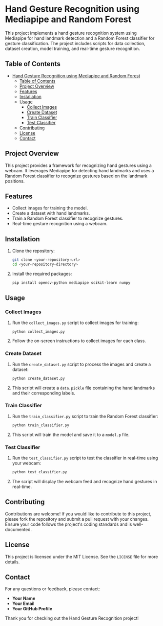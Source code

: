# Hand Gesture Recognition using Mediapipe and Random Forest

This project implements a hand gesture recognition system using Mediapipe for hand landmark detection and a Random Forest classifier for gesture classification. The project includes scripts for data collection, dataset creation, model training, and real-time gesture recognition.

## Table of Contents

- [Hand Gesture Recognition using Mediapipe and Random Forest](#hand-gesture-recognition-using-mediapipe-and-random-forest)
  - [Table of Contents](#table-of-contents)
  - [Project Overview](#project-overview)
  - [Features](#features)
  - [Installation](#installation)
  - [Usage](#usage)
    - [Collect Images](#collect-images)
    - [Create Dataset](#create-dataset)
    - [Train Classifier](#train-classifier)
    - [Test Classifier](#test-classifier)
  - [Contributing](#contributing)
  - [License](#license)
  - [Contact](#contact)

## Project Overview

This project provides a framework for recognizing hand gestures using a webcam. It leverages Mediapipe for detecting hand landmarks and uses a Random Forest classifier to recognize gestures based on the landmark positions.

## Features

- Collect images for training the model.
- Create a dataset with hand landmarks.
- Train a Random Forest classifier to recognize gestures.
- Real-time gesture recognition using a webcam.

## Installation

1. Clone the repository:

    ```sh
    git clone <your-repository-url>
    cd <your-repository-directory>
    ```

2. Install the required packages:

    ```sh
    pip install opencv-python mediapipe scikit-learn numpy
    ```

## Usage

### Collect Images

1. Run the `collect_images.py` script to collect images for training:

    ```sh
    python collect_images.py
    ```

2. Follow the on-screen instructions to collect images for each class.

### Create Dataset

1. Run the `create_dataset.py` script to process the images and create a dataset:

    ```sh
    python create_dataset.py
    ```

2. This script will create a `data.pickle` file containing the hand landmarks and their corresponding labels.

### Train Classifier

1. Run the `train_classifier.py` script to train the Random Forest classifier:

    ```sh
    python train_classifier.py
    ```

2. This script will train the model and save it to a `model.p` file.

### Test Classifier

1. Run the `test_classifier.py` script to test the classifier in real-time using your webcam:

    ```sh
    python test_classifier.py
    ```

2. The script will display the webcam feed and recognize hand gestures in real-time.

## Contributing

Contributions are welcome! If you would like to contribute to this project, please fork the repository and submit a pull request with your changes. Ensure your code follows the project's coding standards and is well-documented.

## License

This project is licensed under the MIT License. See the `LICENSE` file for more details.

## Contact

For any questions or feedback, please contact:

- **Your Name**
- **Your Email**
- **Your GitHub Profile**

Thank you for checking out the Hand Gesture Recognition project!
